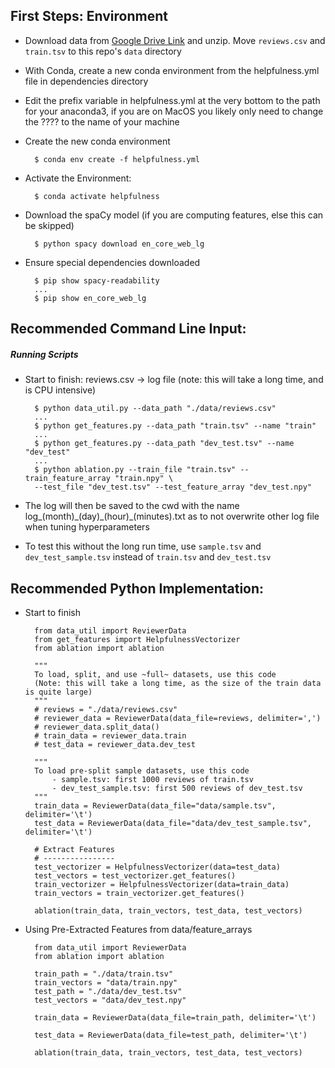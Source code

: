 ## First Steps: Environment

- Download data from
  [Google Drive Link](https://drive.google.com/file/d/13ZrQZJkeFly_C5NgPr6caV4-twK4KUpm/view?usp=sharing)
  and unzip. Move `reviews.csv` and `train.tsv` to this repo's `data`
  directory

- With Conda, create a new conda environment from the helpfulness.yml
  file in dependencies directory

- Edit the prefix variable in helpfulness.yml at the very bottom to the
  path for your anaconda3, if you are on MacOS you likely only need to
  change the ???? to the name of your machine
  
- Create the new conda environment

        $ conda env create -f helpfulness.yml

- Activate the Environment:

        $ conda activate helpfulness

- Download the spaCy model (if you are computing features, else this can be skipped)

        $ python spacy download en_core_web_lg

- Ensure special dependencies downloaded 

        $ pip show spacy-readability
        ... 
        $ pip show en_core_web_lg 

## Recommended Command Line Input:
        
##### Running Scripts

- Start to finish: reviews.csv -> log file (note: this will take a long
  time, and is CPU intensive)
 
        $ python data_util.py --data_path "./data/reviews.csv"
        ...
        $ python get_features.py --data_path "train.tsv" --name "train"
        ...
        $ python get_features.py --data_path "dev_test.tsv" --name "dev_test"
        ... 
        $ python ablation.py --train_file "train.tsv" --train_feature_array "train.npy" \
        --test_file "dev_test.tsv" --test_feature_array "dev_test.npy"
 
-  The log will then be saved to the cwd with the name
   log_(month)\_(day)\_(hour)_(minutes).txt as to not overwrite other
   log file when tuning hyperparameters
   
- To test this without the long run time, use `sample.tsv` and
  `dev_test_sample.tsv` instead of `train.tsv` and `dev_test.tsv`
   
## Recommended Python Implementation:

- Start to finish

        from data_util import ReviewerData
        from get_features import HelpfulnessVectorizer
        from ablation import ablation
        
        """
        To load, split, and use ~full~ datasets, use this code
        (Note: this will take a long time, as the size of the train data is quite large)
        """
        # reviews = "./data/reviews.csv"
        # reviewer_data = ReviewerData(data_file=reviews, delimiter=',')
        # reviewer_data.split_data()
        # train_data = reviewer_data.train
        # test_data = reviewer_data.dev_test
        
        """
        To load pre-split sample datasets, use this code
            - sample.tsv: first 1000 reviews of train.tsv
            - dev_test_sample.tsv: first 500 reviews of dev_test.tsv
        """
        train_data = ReviewerData(data_file="data/sample.tsv", delimiter='\t')
        test_data = ReviewerData(data_file="data/dev_test_sample.tsv", delimiter='\t')
        
        # Extract Features
        # ----------------
        test_vectorizer = HelpfulnessVectorizer(data=test_data)
        test_vectors = test_vectorizer.get_features()
        train_vectorizer = HelpfulnessVectorizer(data=train_data)
        train_vectors = train_vectorizer.get_features()
        
        ablation(train_data, train_vectors, test_data, test_vectors)
        
- Using Pre-Extracted Features from data/feature_arrays
    
        from data_util import ReviewerData
        from ablation import ablation
        
        train_path = "./data/train.tsv"
        train_vectors = "data/train.npy"
        test_path = "./data/dev_test.tsv"
        test_vectors = "data/dev_test.npy"
        
        train_data = ReviewerData(data_file=train_path, delimiter='\t')
        
        test_data = ReviewerData(data_file=test_path, delimiter='\t')
        
        ablation(train_data, train_vectors, test_data, test_vectors)
            
        
    
        
